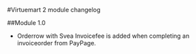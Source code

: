 #Virtuemart 2 module changelog

##Module 1.0
* Orderrow with Svea Invoicefee is added when completing an invoiceorder from PayPage.